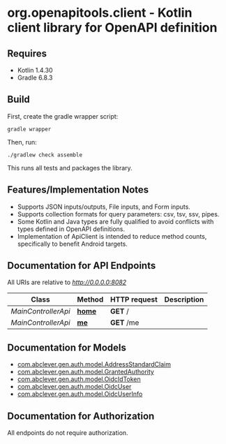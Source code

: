 # org.openapitools.client - Kotlin client library for OpenAPI definition

## Requires

* Kotlin 1.4.30
* Gradle 6.8.3

## Build

First, create the gradle wrapper script:

```
gradle wrapper
```

Then, run:

```
./gradlew check assemble
```

This runs all tests and packages the library.

## Features/Implementation Notes

* Supports JSON inputs/outputs, File inputs, and Form inputs.
* Supports collection formats for query parameters: csv, tsv, ssv, pipes.
* Some Kotlin and Java types are fully qualified to avoid conflicts with types defined in OpenAPI definitions.
* Implementation of ApiClient is intended to reduce method counts, specifically to benefit Android targets.

<a name="documentation-for-api-endpoints"></a>
## Documentation for API Endpoints

All URIs are relative to *http://0.0.0.0:8082*

Class | Method | HTTP request | Description
------------ | ------------- | ------------- | -------------
*MainControllerApi* | [**home**](docs/MainControllerApi.md#home) | **GET** / | 
*MainControllerApi* | [**me**](docs/MainControllerApi.md#me) | **GET** /me | 


<a name="documentation-for-models"></a>
## Documentation for Models

 - [com.abclever.gen.auth.model.AddressStandardClaim](docs/AddressStandardClaim.md)
 - [com.abclever.gen.auth.model.GrantedAuthority](docs/GrantedAuthority.md)
 - [com.abclever.gen.auth.model.OidcIdToken](docs/OidcIdToken.md)
 - [com.abclever.gen.auth.model.OidcUser](docs/OidcUser.md)
 - [com.abclever.gen.auth.model.OidcUserInfo](docs/OidcUserInfo.md)


<a name="documentation-for-authorization"></a>
## Documentation for Authorization

All endpoints do not require authorization.
